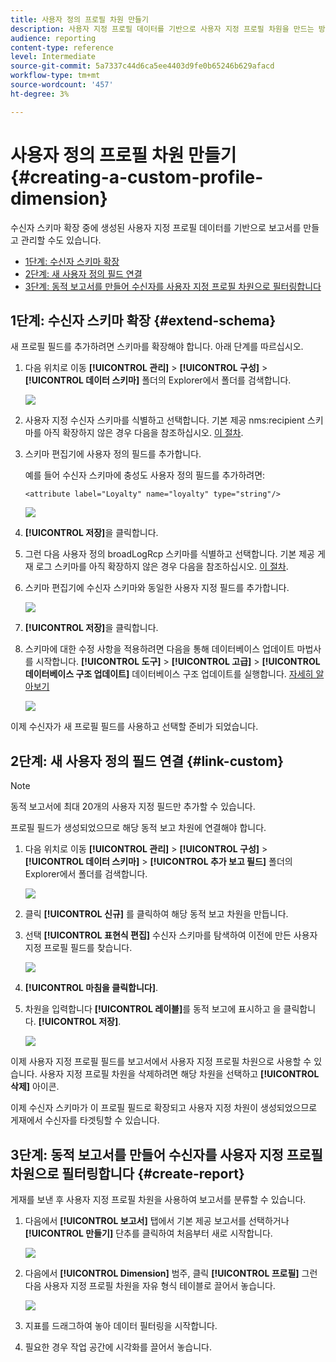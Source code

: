 ```yaml
---
title: 사용자 정의 프로필 차원 만들기
description: 사용자 지정 프로필 데이터를 기반으로 사용자 지정 프로필 차원을 만드는 방법을 알아봅니다.
audience: reporting
content-type: reference
level: Intermediate
source-git-commit: 5a7337c44d6ca5ee4403d9fe0b65246b629afacd
workflow-type: tm+mt
source-wordcount: '457'
ht-degree: 3%

---
```


# 사용자 정의 프로필 차원 만들기{#creating-a-custom-profile-dimension}

수신자 스키마 확장 중에 생성된 사용자 지정 프로필 데이터를 기반으로 보고서를 만들고 관리할 수도 있습니다.

* [1단계: 수신자 스키마 확장](##extend-schema)
* [2단계: 새 사용자 정의 필드 연결](#link-custom)
* [3단계: 동적 보고서를 만들어 수신자를 사용자 지정 프로필 차원으로 필터링합니다](#create-report)

## 1단계: 수신자 스키마 확장 {#extend-schema}

새 프로필 필드를 추가하려면 스키마를 확장해야 합니다. 아래 단계를 따르십시오.

1. 다음 위치로 이동 **[!UICONTROL 관리]** > **[!UICONTROL 구성]** > **[!UICONTROL 데이터 스키마]** 폴더의 Explorer에서 폴더를 검색합니다.

   ![](assets/custom_field_1.png)

1. 사용자 지정 수신자 스키마를 식별하고 선택합니다. 기본 제공 nms:recipient 스키마를 아직 확장하지 않은 경우 다음을 참조하십시오. [이 절차](https://experienceleague.adobe.com/en/docs/campaign/campaign-v8/developer/shemas-forms/extend-schema).

1. 스키마 편집기에 사용자 정의 필드를 추가합니다.

   예를 들어 수신자 스키마에 충성도 사용자 정의 필드를 추가하려면:

   ```
   <attribute label="Loyalty" name="loyalty" type="string"/>
   ```

   ![](assets/custom_field_2.png)

1. **[!UICONTROL 저장]**&#x200B;을 클릭합니다.

1. 그런 다음 사용자 정의 broadLogRcp 스키마를 식별하고 선택합니다. 기본 제공 게재 로그 스키마를 아직 확장하지 않은 경우 다음을 참조하십시오. [이 절차](https://experienceleague.adobe.com/en/docs/campaign/campaign-v8/developer/shemas-forms/extend-schema).

1. 스키마 편집기에 수신자 스키마와 동일한 사용자 지정 필드를 추가합니다.

   ![](assets/custom_field_3.png)

1. **[!UICONTROL 저장]**&#x200B;을 클릭합니다.

1. 스키마에 대한 수정 사항을 적용하려면 다음을 통해 데이터베이스 업데이트 마법사를 시작합니다. **[!UICONTROL 도구]** > **[!UICONTROL 고급]** > **[!UICONTROL 데이터베이스 구조 업데이트]** 데이터베이스 구조 업데이트를 실행합니다. [자세히 알아보기](https://experienceleague.adobe.com/en/docs/campaign/campaign-v8/developer/shemas-forms/update-database-structure)

   ![](assets/custom_field_4.png)

이제 수신자가 새 프로필 필드를 사용하고 선택할 준비가 되었습니다.

## 2단계: 새 사용자 정의 필드 연결 {#link-custom}

>[!NOTE]
>
> 동적 보고서에 최대 20개의 사용자 지정 필드만 추가할 수 있습니다.

프로필 필드가 생성되었으므로 해당 동적 보고 차원에 연결해야 합니다.

1. 다음 위치로 이동 **[!UICONTROL 관리]** > **[!UICONTROL 구성]** > **[!UICONTROL 데이터 스키마]** > **[!UICONTROL 추가 보고 필드]** 폴더의 Explorer에서 폴더를 검색합니다.

   ![](assets/custom_field_5.png)

1. 클릭 **[!UICONTROL 신규]** 를 클릭하여 해당 동적 보고 차원을 만듭니다.

1. 선택 **[!UICONTROL 표현식 편집]** 수신자 스키마를 탐색하여 이전에 만든 사용자 지정 프로필 필드를 찾습니다.

   ![](assets/custom_field_6.png)

1. **[!UICONTROL 마침을 클릭합니다]**.

1. 차원을 입력합니다 **[!UICONTROL 레이블]**&#x200B;를 동적 보고에 표시하고 을 클릭합니다. **[!UICONTROL 저장]**.

   ![](assets/custom_field_7.png)

이제 사용자 지정 프로필 필드를 보고서에서 사용자 지정 프로필 차원으로 사용할 수 있습니다. 사용자 지정 프로필 차원을 삭제하려면 해당 차원을 선택하고 **[!UICONTROL 삭제]** 아이콘.

이제 수신자 스키마가 이 프로필 필드로 확장되고 사용자 지정 차원이 생성되었으므로 게재에서 수신자를 타겟팅할 수 있습니다.

## 3단계: 동적 보고서를 만들어 수신자를 사용자 지정 프로필 차원으로 필터링합니다 {#create-report}

게재를 보낸 후 사용자 지정 프로필 차원을 사용하여 보고서를 분류할 수 있습니다.

1. 다음에서 **[!UICONTROL 보고서]** 탭에서 기본 제공 보고서를 선택하거나 **[!UICONTROL 만들기]** 단추를 클릭하여 처음부터 새로 시작합니다.

   ![](assets/custom_field_8.png)

1. 다음에서 **[!UICONTROL Dimension]** 범주, 클릭 **[!UICONTROL 프로필]** 그런 다음 사용자 지정 프로필 차원을 자유 형식 테이블로 끌어서 놓습니다.

   ![](assets/custom_field_9.png)

1. 지표를 드래그하여 놓아 데이터 필터링을 시작합니다.

1. 필요한 경우 작업 공간에 시각화를 끌어서 놓습니다.
